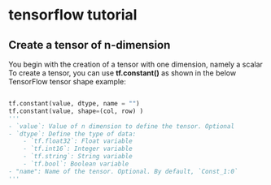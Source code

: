 
<h1>tensorflow tutorial</h1>              

<h2>Create a tensor of n-dimension</h2>
You begin with the creation of a tensor with one dimension, namely a scalar<br/>
To create a tensor, you can use <b>tf.constant()</b> as shown in the below TensorFlow tensor shape example:   

``` python

tf.constant(value, dtype, name = "")
tf.constant(value, shape=(col, row) )
'''
- `value`: Value of n dimension to define the tensor. Optional
- `dtype`: Define the type of data:       
    - `tf.float32`: Float variable    
    - `tf.int16`: Integer variable
    - `tf.string`: String variable 
    - `tf.bool`: Boolean variable
- "name": Name of the tensor. Optional. By default, `Const_1:0`
'''
```
